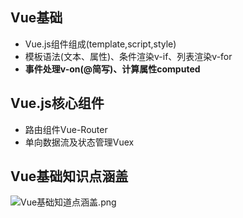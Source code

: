## Vue基础
* Vue.js组件组成(template,script,style)
* 模板语法(文本、属性)、条件渲染v-if、列表渲染v-for
* **事件处理v-on(@简写)、计算属性computed**

## Vue.js核心组件
* 路由组件Vue-Router
* 单向数据流及状态管理Vuex

## Vue基础知识点涵盖

![Vue基础知道点涵盖.png](https://i.loli.net/2020/09/16/ZLVscKJaSNHxm6e.png)